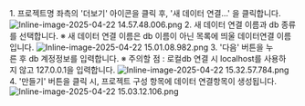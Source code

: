 1. 프로젝트명 좌측의 '더보기' 아이콘을 클릭 후, '새 데이터 연결...' 을 클릭합니다.
![Inline-image-2025-04-22 14.57.48.006.png](https://innowireless.dooray.com/wikis/3721907557634347007/files/4051676526043127193)
2. 새 데이터 연결 이름과 db 종류를 선택합니다.
※ 새 데이터 연결 이름은 db 이름이 아닌 목록에 띄울 데이터연결 이름입니다.
![Inline-image-2025-04-22 15.01.08.982.png](https://innowireless.dooray.com/wikis/3721907557634347007/files/4051678212843329414)
3. '다음' 버튼을 누른 후 db 계정정보를 입력합니다.
※ 주의할 점 : 로컬db 연결 시 localhost를 사용하지 않고 127.0.0.1을 입력합니다.
![Inline-image-2025-04-22 15.32.57.784.png](https://innowireless.dooray.com/wikis/3721907557634347007/files/4051694224320465913)
4. '만들기' 버튼을 클릭 시, 프로젝트 구성 항목에 데이터 연결항목이 생성됩니다.
![Inline-image-2025-04-22 15.03.12.106.png](https://innowireless.dooray.com/wikis/3721907557634347007/files/4051679244858559029)
